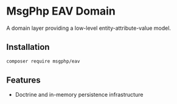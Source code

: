 # MsgPhp EAV Domain

A domain layer providing a low-level entity-attribute-value model.

## Installation

```bash
composer require msgphp/eav
```

## Features

- Doctrine and in-memory persistence infrastructure
